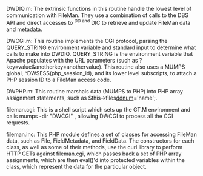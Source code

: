 DWDIQ.m: The extrinsic functions in this routine handle the lowest
level of communication with FileMan. They use a combination of calls
to the DBS API and direct accesses to <sup>DD and </sup>DIC to retrieve and
update FileMan data and metadata.

DWCGI.m: This routine implements the CGI protocol, parsing the
QUERY\_STRING environment variable and standard input to determine
what calls to make into DWDIQ. QUERY\_STRING is the environment
variable that Apache populates with the URL parameters (such as
?key=value&anotherkey=anothervalue). This routine also uses a
MUMPS global, ^DWSESS(php\_session\_id), and its lower level
subscripts, to attach a PHP session ID to a FileMan access code.

DWPHP.m: This routine marshals data (MUMPS to PHP) into PHP
array assignment statements, such as $this->files[ddnum](ddnum.md)='name';.

fileman.cgi: This is a shell script which sets up the GT.M
environment and calls mumps -dir "DWCGI" , allowing DWCGI to
process all the CGI requests.

fileman.inc: This PHP module defines a set of classes for accessing
FileMan data, such as File, FieldMetadata, and FieldData. The
constructors for each class, as well as some of their methods,
use the curl library to perform HTTP GETs against fileman.cgi,
which passes back a set of PHP array assignments, which are then
eval()'d into protected variables within the class, which represent
the data for the particular object.